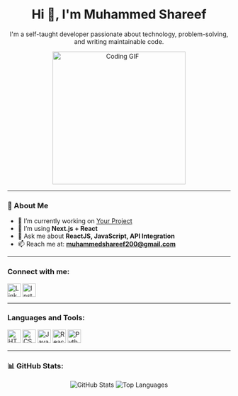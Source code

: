 <h1 align="center">Hi 👋, I'm Muhammed Shareef</h1>
<p align="center">
    I'm a self-taught developer passionate about technology, problem-solving, and writing maintainable code.
</p>

<div align="center">
    <img src="https://path-to-your-coding-gif.gif" alt="Coding GIF" width="300"/>
</div>

---

### 🌱 About Me
- 🔭 I’m currently working on [Your Project](https://github.com/muhammedshareef200/Money-Count-Opencv-Ai)
- 🌱 I’m using **Next.js + React**
- 💬 Ask me about **ReactJS, JavaScript, API Integration**
- 📫 Reach me at: **muhammedshareef200@gmail.com**

---

### Connect with me:
<p align="left">
    <a href="https://linkedin.com/in/yourprofile" target="blank"><img align="center" src="https://cdn-icons-png.flaticon.com/512/174/174857.png" alt="LinkedIn" height="30" width="30" /></a>
    <a href="https://instagram.com/yourprofile" target="blank"><img align="center" src="https://cdn-icons-png.flaticon.com/512/2111/2111463.png" alt="Instagram" height="30" width="30" /></a>
</p>

---

### Languages and Tools:
<p align="left">
    <img src="https://cdn-icons-png.flaticon.com/512/732/732212.png" alt="HTML" width="30" height="30"/>
    <img src="https://cdn-icons-png.flaticon.com/512/732/732190.png" alt="CSS" width="30" height="30"/>
    <img src="https://cdn-icons-png.flaticon.com/512/5968/5968292.png" alt="JavaScript" width="30" height="30"/>
    <img src="https://cdn-icons-png.flaticon.com/512/1126/1126012.png" alt="React" width="30" height="30"/>
    <img src="https://cdn-icons-png.flaticon.com/512/919/919832.png" alt="Python" width="30" height="30"/>
</p>

---

### 📊 GitHub Stats:
<p align="center">
    <img align="center" src="https://github-readme-stats.vercel.app/api?username=muhammedshareef200&show_icons=true&theme=default&include_all_commits=true&count_private=true" alt="GitHub Stats" />
    <img align="center" src="https://github-readme-stats.vercel.app/api/top-langs/?username=muhammedshareef200&layout=compact&theme=default" alt="Top Languages" />
</p>
